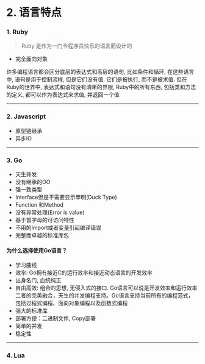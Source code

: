 # 2. 语言特点

### 1. Ruby

> Ruby 是作为一门令程序员快乐的语言而设计的

* 完全面向对象


许多编程语言都会区分底层的表达式和高层的语句, 比如条件和循环, 在这些语言中, 语句是用于控制流程, 但是它们没有值. 它们是被执行, 而不是被求值.
但在Ruby的世界中, 表达式和语句没有清晰的界限, Ruby中的所有东西, 包括类和方法的定义, 都可以作为表达式来求值, 并返回一个值

---

### 2. Javascript

* 原型链继承
* 异步IO

---

### 3. Go

* 天生并发
* 没有继承的OO
* 强一致类型
* Interface但是不需要显示申明(Duck Type)
* Function 和Method
* 没有异常处理(Error is value)
* 基于首字母的可访问特性
* 不用的Import或者变量引起编译错误
* 完整而卓越的标准库包


#### 为什么选择使用Go语言？

* 学习曲线
* 效率: Go拥有接近C的运行效率和接近动态语言的开发效率
* 出身名门, 血统纯正
* 自由高效: 组合的思想, 无侵入式的接口. Go语言可以说是开发效率和运行效率二者的完美融合，天生的并发编程支持。Go语言支持当前所有的编程范式，包括过程式编程、面向对象编程以及函数式编程
* 强大的标准库
* 部署方便：二进制文件, Copy部署
* 简单的并发
* 稳定性

---

### 4. Lua

